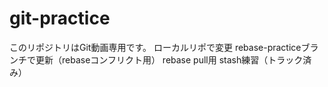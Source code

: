 # git-practice
このリポジトリはGit動画専用です。
ローカルリポで変更
rebase-practiceブランチで更新（rebaseコンフリクト用）
rebase pull用
stash練習（トラック済み）
